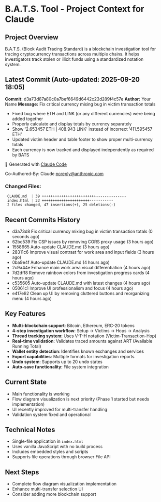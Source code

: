 # B.A.T.S. Tool - Project Context for Claude

## Project Overview
B.A.T.S. (Block Audit Tracing Standard) is a blockchain investigation tool for tracing cryptocurrency transactions across multiple chains. It helps investigators track stolen or illicit funds using a standardized notation system.

## Latest Commit (Auto-updated: 2025-09-20 18:05)

**Commit:** d3a73d87a80c0a7bef6649d6442c23d289f4c57e
**Author:** Your Name
**Message:** Fix critical currency mixing bug in victim transaction totals

- Fixed bug where ETH and LINK (or any different currencies) were being added together
- Properly calculate and display totals by currency separately
- Show '2.653457 ETH | 408.943 LINK' instead of incorrect '411.595457 ETH'
- Updated victim header and table footer to show proper multi-currency totals
- Each currency is now tracked and displayed independently as required by BATS

🤖 Generated with [Claude Code](https://claude.ai/code)

Co-Authored-By: Claude <noreply@anthropic.com>

### Changed Files:
```
 CLAUDE.md  | 39 +++++++++++++++++++++++++--------------
 index.html | 33 ++++++++++++++++++++++-----------
 2 files changed, 47 insertions(+), 25 deletions(-)
```

## Recent Commits History

- d3a73d8 Fix critical currency mixing bug in victim transaction totals (0 seconds ago)
- 62bc539 Fix CSP issues by removing CORS proxy usage (3 hours ago)
- 1558665 Auto-update CLAUDE.md (3 hours ago)
- 28311c6 Improve visual contrast for work area and input fields (3 hours ago)
- 0ba9e4f Auto-update CLAUDE.md (4 hours ago)
- 2c9a44e Enhance main work area visual differentiation (4 hours ago)
- 7d2dff8 Remove rainbow colors from investigation progress cards (4 hours ago)
- c535605 Auto-update CLAUDE.md with latest changes (4 hours ago)
- 05061c1 Improve UI professionalism and focus (4 hours ago)
- e417e92 Clean up UI by removing cluttered buttons and reorganizing menu (4 hours ago)

## Key Features
- **Multi-blockchain support**: Bitcoin, Ethereum, ERC-20 tokens
- **4-step investigation workflow**: Setup → Victims → Hops → Analysis
- **Thread tracking system**: Uses V-T-H notation (Victim-Transaction-Hop)
- **Real-time validation**: Validates traced amounts against ART (Available Running Total)
- **Wallet entity detection**: Identifies known exchanges and services
- **Export capabilities**: Multiple formats for investigation reports
- **Undo system**: Supports up to 20 undo states
- **Auto-save functionality**: File system integration

## Current State
- Main functionality is working
- Flow diagram visualization is next priority (Phase 1 started but needs implementation)
- UI recently improved for multi-transfer handling
- Validation system fixed and operational

## Technical Notes
- Single-file application in `index.html`
- Uses vanilla JavaScript with no build process
- Includes embedded styles and scripts
- Supports file operations through browser File API

## Next Steps
- Complete flow diagram visualization implementation
- Enhance multi-transfer selection UI
- Consider adding more blockchain support
